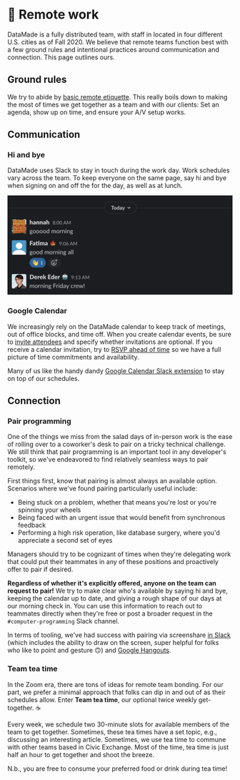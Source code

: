 # 🏡 Remote work

DataMade is a fully distributed team, with staff in located in four different
U.S. cities as of Fall 2020. We believe that remote teams function best with a
few ground rules and intentional practices around communication and connection.
This page outlines ours.

## Ground rules

We try to abide by [basic remote etiquette](https://www.yonder.io/post/the-10-commandments-of-remote-work-etiquette).
This really boils down to making the most of times we get together as a team and
with our clients: Set an agenda, show up on time, and ensure your A/V setup
works.

## Communication

### Hi and bye

DataMade uses Slack to stay in touch during the work day. Work schedules vary
across the team. To keep everyone on the same page, say hi and bye when signing
on and off the for the day, as well as at lunch.

![Friday team signs on](../../images/hi-bye.png)

### Google Calendar

We increasingly rely on the DataMade calendar to keep track of meetings, out
of office blocks, and time off. When you create calendar events, be sure to
[invite attendees](https://support.google.com/calendar/answer/37161) and specify
whether invitations are optional. If you receive a calendar invitation, try to
[RSVP ahead of time](https://support.google.com/calendar/answer/37135) so we
have a full picture of time commitments and availability.

Many of us like the handy dandy [Google Calendar Slack extension](https://slack.com/app-pages/google-calendar)
to stay on top of our schedules.

## Connection

### Pair programming

One of the things we miss from the salad days of in-person work is the ease of
rolling over to a coworker's desk to pair on a tricky technical challenge. We
still think that pair programming is an important tool in any developer's
toolkit, so we've endeavored to find relatively seamless ways to pair remotely.

First things first, know that pairing is almost always an available option.
Scenarios where we've found pairing particularly useful include:

- Being stuck on a problem, whether that means you're lost or you're spinning
your wheels
- Being faced with an urgent issue that would benefit from synchronous feedback
- Performing a high risk operation, like database surgery, where you'd
appreciate a second set of eyes

Managers should try to be cognizant of times when they're delegating work that
could put their teammates in any of these positions and proactively offer to
pair if desired.

**Regardless of whether it's explicitly offered, anyone on the team can request
to pair!** We try to make clear who's available by saying hi and bye, keeping
the calendar up to date, and giving a rough shape of our days at our morning
check in. You can use this information to reach out to teammates directly when
they're free or post a broader request in the `#computer-programming` Slack
channel.

In terms of tooling, we've had success with pairing via screenshare [in Slack](https://slack.com/help/articles/115003501303-Share-your-screen-with-Slack-calls)
(which includes the ability to draw on the screen, super helpful for folks who
like to point and gesture 🙃) and [Google Hangouts](https://hangouts.google.com/).

### Team tea time

In the Zoom era, there are tons of ideas for remote team bonding. For our part,
we prefer a minimal approach that folks can dip in and out of as their schedules
allow. Enter **Team tea time**, our optional twice weekly get-together. ☕️

Every week, we schedule two 30-minute slots for available members of the team
to get together. Sometimes, these tea times have a set topic, e.g., discussing
an interesting article. Sometimes, we use tea time to commune with other teams
based in Civic Exchange. Most of the time, tea time is just half an hour to get
together and shoot the breeze.

N.b., you are free to consume your preferred food or drink during tea time!
